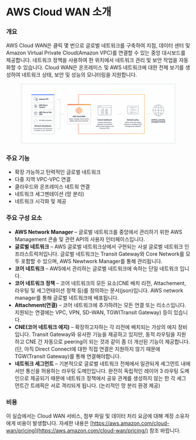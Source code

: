 # AWS Cloud WAN 소개

### 개요

AWS Cloud WAN은 클릭 몇 번으로 글로벌 네트워크를 구축하여 지점, 데이터 센터 및 Amazon Virtual Private Cloud(Amazon VPC)를 연결할 수 있는 중앙 대시보드를 제공합니다. 네트워크 정책을 사용하여 한 위치에서 네트워크 관리 및 보안 작업을 자동화할 수 있습니다. Cloud WAN은 온프레미스 및 AWS 네트워크에 대한 전체 보기를 생성하여 네트워크 상태, 보안 및 성능의 모니터링을 지원합니다.&#x20;

<figure><img src="../.gitbook/assets/image (43).png" alt=""><figcaption></figcaption></figure>

### 주요 기능&#x20;

* 확장 가능하고 탄력적인 글로벌 네트워크
* 다중 지역 VPC-VPC 연결
* 클라우드와 온프레미스 네트워 연결
* 네트워크 세그멘테이션 (망 분리)
* 네트워크 시각화 및 제공&#x20;

### 주요 구성 요소

* **AWS Network Manager** – 글로벌 네트워크를 중앙에서 관리하기 위한 AWS Management 콘솔 및 관련 API의 사용자 인터페이스입니다.
* **글로벌 네트워크** – AWS 글로벌 네트워크상에서 구현되는 사설 글로벌 네트워크 인프라스트럭처입니다.  글로벌 네트워크는 Transit Gateway와 Core Network를 모두 포함할 수 있으며, AWS Newtwork Manager를 통해 관리됩니다.
* **코어 네트워크** – AWS에서 관리하는 글로벌 네트워크에 속하는 단일 네트워크 입니다.
* **코어 네트워크 정책** – 코어 네트워크의 모든 요소(CNE 배치 리전, Attachement, 라우팅 및 세그먼테이션 정책 등)를 정의하는 문서(json)입니다. AWS network manager를 통해 글로벌 네트워크에 배포됩니다.
* **Attachment(연결)** – 코어 네트워크에 추가하려는 모든 연결 또는 리소스입니다. 지원되는 연결에는 VPC, VPN, SD-WAN, TGW(Transit Gateway) 등이 있습니다.
* **CNE(코어 네트워크 에지)** – 확장하고자하는 각 리전에 배치되는 가상의 에지 장비입니다. Transit Gateway와 유사한 기능을 제공하고 있지만, 동적 라우팅을 지원하고 CNE 간 자동으로 peering이 되는 것과 같이 좀 더 개선된 기능이 제공합니다. (단, 아직 Direct Connect에 대한 직접 연결은 지원하지 않기 때문에 TGW(Transit Gateway)를 통해 연결해야합니다.
* **네트워크 세그먼트** – 기본적으로 글로벌 네트워크 전체에서 일관되게 세그먼트 내에서만 통신을 허용하는 라우팅 도메인입니다. 완전히 독립적인 레이어 3 라우팅 도메인으로 제공되기 때문에 네트워크 정책에서 공유 관계를 생성하지 않는 한 각 세그먼트간 트래픽은 서로 격리되게 됩니다. (논리적인 망 분리 환경 제공)

### 비용

이 실습에서는 Cloud WAN 서비스, 첨부 파일 및 데이터 처리 요금에 대해 계정 소유자에게 비용이 발생합니다. 자세한 내용은 [https://aws.amazon.com/cloud-wan/pricing](https://aws.amazon.com/cloud-wan/pricing/) 참조 바랍니다.
